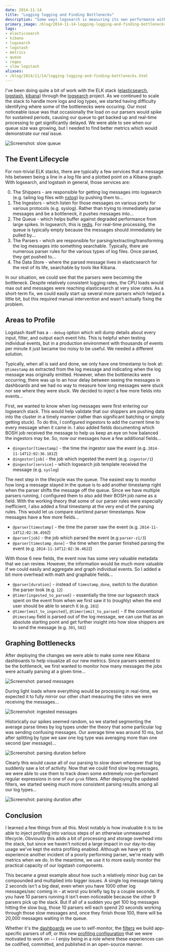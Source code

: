 ```yaml
---
date: 2014-11-14
title: "Logging logging and Finding Bottlenecks"
description: "Some ways logsearch is measuring its own performance with the elasticsearch+logstash+kibana stack."
primary_image: /blog/2014-11-14-logging-logging-and-finding-bottlenecks/parsed-messages.jpg
tags:
- elasticsearch
- kibana
- logsearch
- logstash
- metrics
- queue
- regex
- slow logstash
aliases:
- /blog/2014/11/14/logging-logging-and-finding-bottlenecks.html
---
```


I've been doing quite a bit of work with the ELK stack ([elasticsearch][1], [logstash][2], [kibana][3]) through the
[logsearch][4] project. As we continued to scale the stack to handle more logs and log types, we started having
difficulty identifying where some of the bottlenecks were occuring. Our most noticeable issue was that occasionally the
load on our parsers would spike for sustained periods, causing our queue to get backed up and real-time processing to
get significantly delayed. We were able to see when our queue size was growing, but I needed to find better metrics
which would demonstrate our real issue.

![Screenshot: slow queue](https://dpb587-website-us-east-1.s3.amazonaws.com/asset/blog/2014-11-14-logging-logging-and-finding-bottlenecks/slow-queue.jpg)

## The Event Lifecycle

For non-trivial ELK stacks, there are typically a few services that a message hits between being a line in a log file
and a plotted point on a Kibana graph. With logsearch, and logstash in general, those services are:

0. The Shippers - are responsible for getting log messages into logsearch (e.g. tailing log files with [nxlog][6]) by
   pushing them to...
0. The Ingestors - which listen for those messages on various ports for various protocols (e.g. syslog). Rather than
   trying to immediately parse messages and be a bottleneck, it pushes messages into...
0. The Queue - which helps buffer against degraded performance from large spikes. In logsearch, this is [redis][5].
   For real-time processing, the queue is typically empty because the messages should immediately be pulled by...
0. The Parsers - which are responsible for parsing/extracting/transforming the log messages into something searchable.
   Typically, there are numerous parser rules for the various types of log files. Once parsed, they get pushed to...
0. The Data Store - where the parsed message lives in elasticsearch for the rest of its life, searchable by tools like
   Kibana.

In our situation, we could see that the parsers were becoming the bottleneck. Despite relatively consistent logging
rates, the CPU loads would max out and messages were reaching elasticsearch at very slow rates. As a short-term fix,
we could easily start up several more parsers which helped a little bit, but this required manual intervention and
wasn't actually fixing the problem.


## Areas to Profile

Logstash itself has a `--debug` option which will dump details about every input, filter, and output each event
hits. This is helpful when testing individual events, but in a production environment with thousands of events per
minute it just became too noisy to be useful. We needed a different solution.

Typically, when all is said and done, we only have one timestamp to look at: `@timestamp` as extracted from the log
message and indicating when the log message was originally emitted. However, when the bottlenecks were occurring, there
was up to an hour delay between seeing the messages in dashboards and we had no way to measure how long messages were
stuck nor see where they were stuck. We decided to inject a few more fields into events...

First, we wanted to know when log messages were first entering our logsearch stack. This would help validate that our
shippers are pushing data into the cluster in a timely manner (rather than significant batching or simply getting
stuck). To do this, I configured ingestors to add the current time to every message when it came in. I also added
fields documenting which BOSH job received the message  to help us keep an eye on how balanced the ingestors may be.
So, now our messages have a few additional fields...

 * `@ingestor[timestamp]` - the time the ingestor saw the event (e.g. `2014-11-14T12:02:36.181Z`)
 * `@ingestor[job]` - the job which ingested the event (e.g. `ingestor/1`)
 * `@ingestor[service]` - which logsearch job template received the message (e.g. `syslog`)

The next step in the lifecycle was the queue. The easiest way to monitor how long a message stayed in the queue is to
add another timestamp right when the parser shifts the message off the queue. Since we have multiple parsers running, I
configured them to also add their BOSH job name as a field. With the working theory that some of our parser rules were
especially inefficient, I also added a final timestamp at the very end of the parsing rules. This would let us compare
start/end parser timestamps. Now messages have a few more fields...

 * `@parser[timestamp]` - the time the parser saw the event (e.g. `2014-11-14T12:02:36.450Z`)
 * `@parser[job]` - the job which parsed the event (e.g `parser-z1/3`)
 * `@parser[timestamp_done]` - the time when the parser finished parsing the event (e.g. `2014-11-14T12:02:36.462Z`)

With those 6 new fields, the event now has some very valuable metadata that we can review. However, the information
would be much more valuable if we could easily and aggregate and graph individual events. So I added a bit more
overhead with math and graphable fields...

 * `@parser[duration]` - instead of `timestamp_done`, switch to the duration the parser took (e.g. `12`)
 * `@timer[ingested_to_parsed]` - essentially the time our logsearch stack spent on the event from when we first
   saw it to (roughly) when the end user should be able to search it (e.g. `281`)
 * `@timer[emit_to_ingested]`, `@timer[emit_to_parsed]` - if the conventional `@timestamp` field is parsed out of the
   log message, we can use that as an absolute starting point and get further insight into how slow shippers are to
   send the message (e.g. `301`, `582`)


## Graphing Bottlenecks

After deploying the changes we were able to make some new Kibana dashboards to help visualize all our new metrics.
Since parsers seemed to be the bottleneck, we first wanted to monitor how many messages the jobs were actually parsing
at a given time...

![Screenshot: parsed messages](https://dpb587-website-us-east-1.s3.amazonaws.com/asset/blog/2014-11-14-logging-logging-and-finding-bottlenecks/parsed-messages.jpg)

During light loads where everything would be processing in real-time, we expected it to fully mirror our other chart
measuring the rates we were receiving the messages...

![Screenshot: ingested messages](https://dpb587-website-us-east-1.s3.amazonaws.com/asset/blog/2014-11-14-logging-logging-and-finding-bottlenecks/ingested-messages.jpg)

Historically our spikes seemed random, so we started segmenting the average parse times by log types under the theory
that some particular log was sending confusing messages. Our average time was around 10 ms, but after splitting by type
we saw one log type was averaging more than one second (per message)...

![Screenshot: parsing duration before](https://dpb587-website-us-east-1.s3.amazonaws.com/asset/blog/2014-11-14-logging-logging-and-finding-bottlenecks/parsing-duration-before.jpg)

Clearly this would cause all of our parsing to slow down whenever that log suddenly saw a lot of activity. Now that we
could find slow log messages, we were able to use them to track down some extremely non-performant regular expressions
in one of our `grok` filters. After deploying the updated filters, we started seeing *much* more consistent parsing
results among all our log types...

![Screenshot: parsing duration after](https://dpb587-website-us-east-1.s3.amazonaws.com/asset/blog/2014-11-14-logging-logging-and-finding-bottlenecks/parsing-duration-after.jpg)


## Conclusion

I learned a few things from all this. Most notably is how invaluable it is to be able to inject profiling into various
steps of an otherwise unmeasured lifecycle. Obviously this adds a bit of processing and storage overhead into the
stack, but since we haven't noticed a large impact in our day-to-day usage we've kept the extra profiling enabled.
Although we have yet to experience another incident of a poorly performing parser, we're ready with metrics when we do.
In the meantime, we use it to more easily monitor the practical capacity of our logstash components.

This became a great example about how such a relatively minor bug can be compounded and multiplied into bigger issues.
A single log message taking 2 seconds isn't a big deal, even when you have 1000 other log messages/sec coming in - at
worst you briefly lag by a couple seconds. If you have 10 parsers running it isn't even noticeable because the other 9
parsers pick up the slack. But if all of a sudden you get 100 log messages hitting the slow bug, those 10 parsers will
each spend 20 seconds working through those slow messages and, once they finish those 100, there will be 20,000
messages waiting in the queue.

Whether it's the [dashboards][7] we use to self-monitor, the [filters][8] we build app-specific parsers of off, or
this new [profiling configuration][9] that we were motivated to work on -- I enjoy being in a role where these
experiences can be codified, committed, and published in an open-source manner.


 [1]: http://www.elasticsearch.org/overview/elasticsearch/
 [2]: http://www.elasticsearch.org/overview/logstash/
 [3]: http://www.elasticsearch.org/overview/kibana/
 [4]: https://github.com/logsearch/logsearch-boshrelease
 [5]: http://redis.io/
 [6]: http://nxlog-ce.sourceforge.net/
 [7]: https://github.com/logsearch/logsearch-boshrelease/tree/develop/share/kibana-dashboards
 [8]: https://github.com/logsearch/?query=logsearch-filters
 [9]: https://github.com/logsearch/logsearch-boshrelease/pull/79/commits
